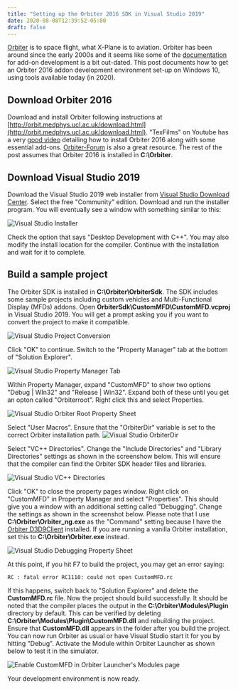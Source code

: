 ```yaml
---
title: "Setting up the Orbiter 2016 SDK in Visual Studio 2019"
date: 2020-08-08T12:39:52-05:00
draft: false
---
```


[Orbiter](http://orbit.medphys.ucl.ac.uk/) is to space flight, what X-Plane is to aviation. Orbiter has been around since the early 2000s and it seems like some of the [documentation](https://www.orbiterwiki.org/wiki/Category:OrbiterSDK) for add-on development is a bit out-dated. This post documents how to get an Orbiter 2016 addon development environment set-up on Windows 10, using tools available today (in 2020).

## Download Orbiter 2016

Download and install Orbiter following instructions at [http://orbit.medphys.ucl.ac.uk/download.html](http://orbit.medphys.ucl.ac.uk/download.html). "TexFilms" on Youtube has a very [good video](https://youtube.com/watch?v=BzcPO8rtLDQ) detailing how to install Orbiter 2016 along with some essential add-ons. [Orbiter-Forum](https://www.orbiter-forum.com) is also a great resource. The rest of the post assumes that Orbiter 2016 is installed in **C:\Orbiter**.

## Download Visual Studio 2019

Download the Visual Studio 2019 web installer from [Visual Studio Download Center](https://visualstudio.microsoft.com/downloads/). Select the free "Community" edition. Download and run the installer program. You will eventually see a window with something similar to this:

![Visual Studio Installer](/images/orbiter-sdk-vs-2019/vs-installer-01.png)

Check the option that says "Desktop Development with C++". You may also modify the install location for the compiler. Continue with the installation and wait for it to complete.

## Build a sample project 

The Orbiter SDK is installed in **C:\Orbiter\OrbiterSdk**. The SDK includes some sample projects including custom vehicles and Multi-Functional Display (MFDs) addons. Open **OrbiterSdk\CustomMFD\CustomMFD.vcproj** in Visual Studio 2019. You will get a prompt asking you if you want to convert the project to make it compatible.

![Visual Studio Project Conversion](/images/orbiter-sdk-vs-2019/vs-01.png)

Click "OK" to continue. Switch to the "Property Manager" tab at the bottom of "Solution Explorer".

![Visual Studio Property Manager Tab](/images/orbiter-sdk-vs-2019/vs-property-manager.png)

Within Property Manager, expand "CustomMFD" to show two options "Debug | WIn32" and "Release | Win32". Expand both of these until you get an opton called "Orbiterroot". Right click this and select Properties. 

![Visual Studio Orbiter Root Property Sheet](/images/orbiter-sdk-vs-2019/vs-orbiterroot.png)

Select "User Macros". Ensure that the "OrbiterDir" variable is set to the correct Orbiter installation path.
![Visual Studio OrbiterDir](/images/orbiter-sdk-vs-2019/vs-orbiterroot-window.png)

Select "VC++ Directories". Change the "Include Directories" and "Library Directories" settings as shown in the screenshow below. This will ensure that the compiler can find the Orbiter SDK header files and libraries.

![Visual Studio VC++ Directories](/images/orbiter-sdk-vs-2019/vs-directories.png)

Click "OK" to close the property pages window. Right click on "CustomMFD" in Property Manager and select "Properties". This should give you a window with an additional setting called "Debugging". Change the settings as shown in the screenshot below. Please note that I use **C:\Orbiter\Orbiter_ng.exe** as the "Command" setting because I have the [Orbiter D3D9Client](http://users.kymp.net/~p501474a/D3D9Client/) installed. If you are running a vanilla Orbiter installation, set this to **C:\Orbiter\Orbiter.exe** instead.

![Visual Studio Debugging Property Sheet](/images/orbiter-sdk-vs-2019/vs-debugging.png)

At this point, if you hit F7 to build the project, you may get an error saying:
```
RC : fatal error RC1110: could not open CustomMFD.rc
```

If this happens, switch back to "Solution Explorer" and delete the **CustomMFD.rc** file. Now the project should build successfully. It should be noted that the compiler places the output in the **C:\Orbiter\Modules\Plugin** directory by default. This can be verified by deleting **C:\Orbiter\Modules\Plugin\CustomMFD.dll** and rebuilding the project. Ensure that **CustomMFD.dll** appears in the folder after you build the project. You can now run Orbiter as usual or have Visual Studio start it for you by hitting "Debug". Activate the Module within Orbiter Launcher as shown below to test it in the simulator.

![Enable CustomMFD in Orbiter Launcher's Modules page](/images/orbiter-sdk-vs-2019/orbiter-modules.png)

Your development environment is now ready.